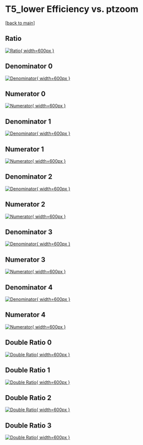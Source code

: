 # T5_lower Efficiency vs. ptzoom

[[back to main](./)]



## Ratio

[![Ratio](../mtv/var/T5_lower_loweta_211_0_eff_ptzoom.png){ width=600px }](../mtv/var/T5_lower_loweta_211_0_eff_ptzoom.pdf)

## Denominator 0

[![Denominator](../mtv/den/T5_lower_loweta_211_0_eff_ptzoom_den0.png){ width=600px }](../mtv/den/T5_lower_loweta_211_0_eff_ptzoom_den0.pdf)

## Numerator 0

[![Numerator](../mtv/num/T5_lower_loweta_211_0_eff_ptzoom_num0.png){ width=600px }](../mtv/num/T5_lower_loweta_211_0_eff_ptzoom_num0.pdf)

## Denominator 1

[![Denominator](../mtv/den/T5_lower_loweta_211_0_eff_ptzoom_den1.png){ width=600px }](../mtv/den/T5_lower_loweta_211_0_eff_ptzoom_den1.pdf)

## Numerator 1

[![Numerator](../mtv/num/T5_lower_loweta_211_0_eff_ptzoom_num1.png){ width=600px }](../mtv/num/T5_lower_loweta_211_0_eff_ptzoom_num1.pdf)

## Denominator 2

[![Denominator](../mtv/den/T5_lower_loweta_211_0_eff_ptzoom_den2.png){ width=600px }](../mtv/den/T5_lower_loweta_211_0_eff_ptzoom_den2.pdf)

## Numerator 2

[![Numerator](../mtv/num/T5_lower_loweta_211_0_eff_ptzoom_num2.png){ width=600px }](../mtv/num/T5_lower_loweta_211_0_eff_ptzoom_num2.pdf)

## Denominator 3

[![Denominator](../mtv/den/T5_lower_loweta_211_0_eff_ptzoom_den3.png){ width=600px }](../mtv/den/T5_lower_loweta_211_0_eff_ptzoom_den3.pdf)

## Numerator 3

[![Numerator](../mtv/num/T5_lower_loweta_211_0_eff_ptzoom_num3.png){ width=600px }](../mtv/num/T5_lower_loweta_211_0_eff_ptzoom_num3.pdf)

## Denominator 4

[![Denominator](../mtv/den/T5_lower_loweta_211_0_eff_ptzoom_den4.png){ width=600px }](../mtv/den/T5_lower_loweta_211_0_eff_ptzoom_den4.pdf)

## Numerator 4

[![Numerator](../mtv/num/T5_lower_loweta_211_0_eff_ptzoom_num4.png){ width=600px }](../mtv/num/T5_lower_loweta_211_0_eff_ptzoom_num4.pdf)

## Double Ratio 0

[![Double Ratio](../mtv/ratio/T5_lower_loweta_211_0_eff_ptzoom_ratio0.png){ width=600px }](../mtv/ratio/T5_lower_loweta_211_0_eff_ptzoom_ratio0.pdf)

## Double Ratio 1

[![Double Ratio](../mtv/ratio/T5_lower_loweta_211_0_eff_ptzoom_ratio1.png){ width=600px }](../mtv/ratio/T5_lower_loweta_211_0_eff_ptzoom_ratio1.pdf)

## Double Ratio 2

[![Double Ratio](../mtv/ratio/T5_lower_loweta_211_0_eff_ptzoom_ratio2.png){ width=600px }](../mtv/ratio/T5_lower_loweta_211_0_eff_ptzoom_ratio2.pdf)

## Double Ratio 3

[![Double Ratio](../mtv/ratio/T5_lower_loweta_211_0_eff_ptzoom_ratio3.png){ width=600px }](../mtv/ratio/T5_lower_loweta_211_0_eff_ptzoom_ratio3.pdf)

